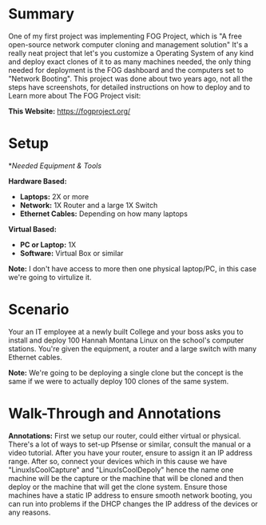 # Summary
One of my first project was implementing FOG Project, which is "A free open-source network computer cloning and management solution" It's a really neat project that let's you customize a Operating System of any kind and deploy exact clones of it to as many machines needed, the only thing needed for deployment is the FOG dashboard and the computers set to "Network Booting". This project was done about two years ago, not all the steps have screenshots, for detailed instructions on how to deploy and to Learn more about The FOG Project visit:

**This Website:** https://fogproject.org/ 
# Setup

**Needed Equipment & Tools*

**Hardware Based:**
- **Laptops:** 2X or more
- **Network:** 1X Router and a large 1X Switch 
- **Ethernet Cables:** Depending on how many laptops

**Virtual Based:**
- **PC or Laptop:** 1X
- **Software:** Virtual Box or similar

**Note:** I don't have access to more then one physical laptop/PC, in this case we're going to virtulize it.
# Scenario  

Your an IT employee at a newly built College and your boss asks you to install and deploy 100 Hannah Montana Linux on the school's computer stations. You're given the equipment, a router and a large switch with many Ethernet cables. 

**Note:** We're going to be deploying a single clone but the concept is the same if we were to actually deploy 100 clones of the same system. 

# Walk-Through and Annotations  

**Annotations:** First we setup our router, could either virtual or physical. There's a lot of ways to set-up Pfsense or similar, consult the manual or a video tutorial. After you have your router, ensure to assign it an IP address range. After so, connect your devices which in this cause we have "LinuxIsCoolCapture" and "LinuxIsCoolDepoly" hence the name one machine will be the capture or the machine that will be cloned and then deploy or the machine that will get the clone system. Ensure those machines have a static IP address to ensure smooth network booting, you can run into problems if the DHCP changes the IP address of the devices or any reasons. 
